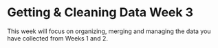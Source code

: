 # Getting & Cleaning Data Week 3

This week will focus on organizing, merging and managing the data you have collected from Weeks 1 and 2.